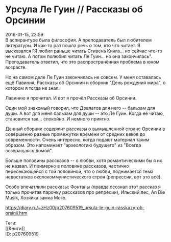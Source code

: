 Урсула Ле Гуин // Рассказы об Орсинии
======================================

   
 2016-01-15, 23:59   
  В аспирантуре была философия. А преподаватель был любителем литературы. И как-то раз пошла речь о том, кто что читает. Я высказался "Я любил раньше читать Стивена Кинга... но сейчас что-то не читаю. А потом полюбил читать Ле Гуин... но она закончилась". Преподаватель ответил, что это распространённая проблема в юном возрасте.   
   
 Но на самом деле Ле Гуин закончилась не совсем. У меня оставалась ещё Лавиния, Рассказы об Орсинии и сборник "День рождения мира", о котором я тогда не знал.   
   
 Лавинию я прочитал. И вот я прочёл Рассказы об Орсинии.   
   
 Один мой знакомый говорил, что Довлатов для него -- бальзам для души. А вот для меня бальзам для души -- это Ле Гуин. Когда её читаю, становится так... спокойно. И немного приятно.   
   
 Данный сборник содержит рассказы о вымышленной стране Орсинии в совершенно разные промежутки времени от средних веков до современности. Очень интересно, когда подают материал таким образом. Это напоминает "археологию будущего" из "Всегда возвращаясь домой".   
   
 Больше половины рассказов -- о любви, хотя романтическими бы я их не назвал. И примерно в половине рассказов, частично пересекающейся с той половиной, что о любви, поднимается тема недостатков околокоммунистического строя (репрессии, вот это всё).   
   
 Особо впечатлили рассказы: Фонтаны (правда осознал этот рассказ я только прочитав парочку рассказов про репресии), Ильский лес, An Die Musik, Хозяйка замка Моге.   
    
 <https://diary.ru/~zHz00/p207609519_ursula-le-guin-rasskazy-ob-orsinii.htm>   
   
 Теги:   
 [[Книги]]   
 ID: p207609519